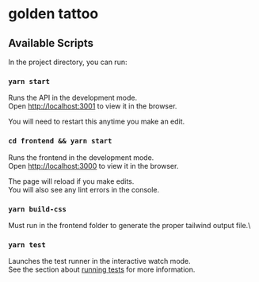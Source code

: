 # golden tattoo

## Available Scripts

In the project directory, you can run:

### `yarn start`

Runs the API in the development mode.\
Open [http://localhost:3001](http://localhost:3001) to view it in the browser.

You will need to restart this anytime you make an edit.

### `cd frontend && yarn start`

Runs the frontend in the development mode.\
Open [http://localhost:3000](http://localhost:3000) to view it in the browser.

The page will reload if you make edits.\
You will also see any lint errors in the console.

### `yarn build-css`

Must run in the frontend folder to generate the proper tailwind output file.\

### `yarn test`

Launches the test runner in the interactive watch mode.\
See the section about [running tests](https://facebook.github.io/create-react-app/docs/running-tests) for more information.

